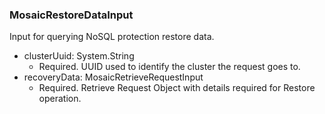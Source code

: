 ### MosaicRestoreDataInput
Input for querying NoSQL protection restore data.

- clusterUuid: System.String
  - Required. UUID used to identify the cluster the request goes to.
- recoveryData: MosaicRetrieveRequestInput
  - Required. Retrieve Request Object with details required for Restore operation.
